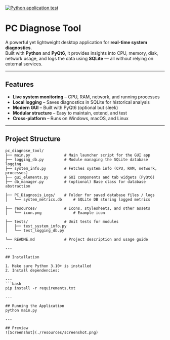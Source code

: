 [![Python application test](https://github.com/HF980/PC-Diagnose-Tool/actions/workflows/python-app.yml/badge.svg)](https://github.com/HF980/PC-Diagnose-Tool/actions/workflows/python-app.yml)

# PC Diagnose Tool

A powerful yet lightweight desktop application for **real-time system diagnostics**.  
Built with **Python** and **PyQt6**, it provides insights into CPU, memory, disk, network usage, and logs the data using **SQLite** — all without relying on external services.

---

## Features

- **Live system monitoring** – CPU, RAM, network, and running processes
- **Local logging** – Saves diagnostics in SQLite for historical analysis
- **Modern GUI** – Built with PyQt6 (optional but sleek)
- **Modular structure** – Easy to maintain, extend, and test
- **Cross-platform** – Runs on Windows, macOS, and Linux

---

## Project Structure

```text
pc_diagnose_tool/
├── main.py               # Main launcher script for the GUI app
├── logging_db.py         # Module managing the SQLite database logging
├── system_info.py        # Fetches system info (CPU, RAM, network, processes)
├── gui_elements.py       # GUI components and tab widgets (PyQt6)
├── db_manager.py         # (optional) Base class for database abstraction

├── PC_Diagnosis_Logs/    # Folder for saved database files / logs
│   └── system_metrics.db     # SQLite DB storing logged metrics

├── resources/            # Icons, stylesheets, and other assets
│   └── icon.png              # Example icon

├── tests/                # Unit tests for modules
│   ├── test_system_info.py
│   └── test_logging_db.py

└── README.md             # Project description and usage guide

---

## Installation

1. Make sure Python 3.10+ is installed
2. Install dependencies:

---
```bash
pip install -r requirements.txt

---

## Running the Application
python main.py

---

## Preview
![Screenshot](./resources/screenshot.png)
